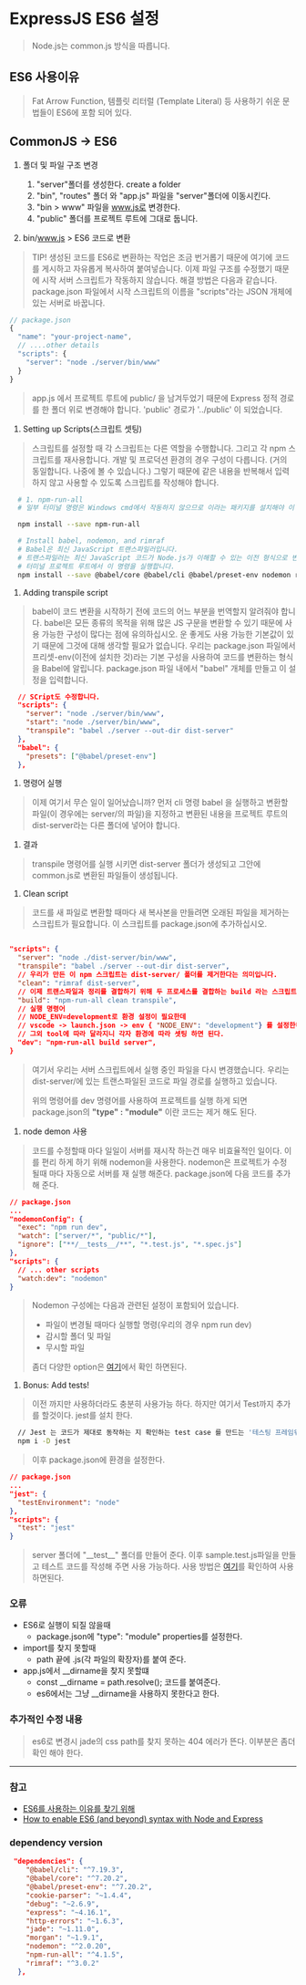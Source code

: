 # ExpressJS ES6 설정

> Node.js는 common.js 방식을 따릅니다.

## ES6 사용이유

> Fat Arrow Function, 템플릿 리터럴 (Template Literal) 등 사용하기 쉬운 문법들이 ES6에 포함 되어 있다.

## CommonJS -> ES6

1. 폴더 및 파일 구조 변경
    1. "server"폴더를 생성한다. create a  folder
    2. "bin", "routes" 폴더 와 "app.js" 파일을 "server"폴더에 이동시킨다.
    3. "bin > www" 파일을 www.js로 변경한다.
    4. "public" 폴더를 프로젝트 루트에 그대로 둡니다.

1. bin/www.js > ES6 코드로 변환

> TIP! 생성된 코드를 ES6로 변환하는 작업은 조금 번거롭기 때문에 여기에 코드를 게시하고 자유롭게 복사하여 붙여넣습니다.
> 이제 파일 구조를 수정했기 때문에 시작 서버 스크립트가 작동하지 않습니다.
> 해결 방법은 다음과 같습니다.
> package.json 파일에서 시작 스크립트의 이름을 "scripts"라는 JSON 개체에 있는 서버로 바꿉니다.

```javascript
// package.json
{
  "name": "your-project-name",
  // ....other details
  "scripts": {
    "server": "node ./server/bin/www"
  }
}
```

> app.js 에서 프로젝트 루트에 public/ 을 남겨두었기 때문에 Express 정적 경로를 한 폴더 위로 변경해야 합니다.
> 'public' 경로가 '../public' 이 되었습니다.

1. Setting up Scripts(스크립트 셋팅)

> 스크립트를 설정할 때 각 스크립트는 다른 역할을 수행합니다.
> 그리고 각 npm 스크립트를 재사용합니다.
> 개발 및 프로덕션 환경의 경우 구성이 다릅니다.
> (거의 동일합니다. 나중에 볼 수 있습니다.) 그렇기 때문에 같은 내용을 반복해서 입력하지 않고 사용할 수 있도록 스크립트를 작성해야 합니다.

```bash
  # 1. npm-run-all
  # 일부 터미널 명령은 Windows cmd에서 작동하지 않으므로 이라는 패키지를 설치해야 이 스크립트가 모든 환경에서 작동합니다.

  npm install --save npm-run-all

  # Install babel, nodemon, and rimraf
  # Babel은 최신 JavaScript 트랜스파일러입니다. 
  # 트랜스파일러는 최신 JavaScript 코드가 Node.js가 이해할 수 있는 이전 형식으로 변환됨을 의미합니다. 
  # 터미널 프로젝트 루트에서 이 명령을 실행합니다.
  npm install --save @babel/core @babel/cli @babel/preset-env nodemon rimraf

```
  
  1. Adding transpile script

  > babel이 코드 변환을 시작하기 전에 코드의 어느 부분을 번역할지 알려줘야 합니다.
  > babel은 모든 종류의 목적을 위해 많은 JS 구문을 변환할 수 있기 때문에 사용 가능한 구성이 많다는 점에 유의하십시오.
  > 운 좋게도 사용 가능한 기본값이 있기 때문에 그것에 대해 생각할 필요가 없습니다.
  > 우리는 package.json 파일에서 프리셋-env(이전에 설치한 것)라는 기본 구성을 사용하여 코드를 변환하는 형식을 Babel에 알립니다.
  > package.json 파일 내에서 "babel" 개체를 만들고 이 설정을 입력합니다.
  
  ```json
    // SCript도 수정합니다.
    "scripts": {
      "server": "node ./server/bin/www",
      "start": "node ./server/bin/www",
      "transpile": "babel ./server --out-dir dist-server"
    },
    "babel": {
      "presets": ["@babel/preset-env"]
    },
  ```

  1. 명령어 실행

  > 이제 여기서 무슨 일이 일어났습니까?
  > 먼저 cli 명령 babel 을 실행하고 변환할 파일(이 경우에는 server/의 파일)을 지정하고 변환된 내용을 프로젝트 루트의 dist-server라는 다른 폴더에 넣어야 합니다.
  
  1. 결과
  
  > transpile 명령어를 실행 시키면 dist-server 폴더가 생성되고 그안에 common.js로 변환된 파일들이 생성됩니다.
  
1. Clean script

> 코드를 새 파일로 변환할 때마다 새 복사본을 만들려면 오래된 파일을 제거하는 스크립트가 필요합니다.
> 이 스크립트를 package.json에 추가하십시오.

```json

"scripts": {
  "server": "node ./dist-server/bin/www",
  "transpile": "babel ./server --out-dir dist-server",
  // 우리가 만든 이 npm 스크립트는 dist-server/ 폴더를 제거한다는 의미입니다.
  "clean": "rimraf dist-server",
  // 이제 트랜스파일과 정리를 결합하기 위해 두 프로세스를 결합하는 build 라는 스크립트를 추가합니다.
  "build": "npm-run-all clean transpile",
  // 실행 명령어
  // NODE_ENV=development로 환경 설정이 필요한데 
  // vscode -> launch.json -> env { "NODE_ENV": "development"} 를 설정한다.
  // 그외 tool에 따라 달라지니 각자 환경에 따라 셋팅 하면 된다.
  "dev": "npm-run-all build server",
}

```

> 여기서 우리는 서버 스크립트에서 실행 중인 파일을 다시 변경했습니다.
> 우리는 dist-server/에 있는 트랜스파일된 코드로 파일 경로를 실행하고 있습니다.
>
> 위의 명령어를 dev 명령어를 사용하여 프로젝트를 실행 하게 되면
> package.json의 **"type" : "module"** 이란 코드는 제거 해도 된다.

1. node demon 사용

> 코드를 수정할때 마다 일일이 서버를 재시작 하는건 매우 비효율적인 일이다.
> 이를 편리 하게 하기 위해 nodemon을 사용한다.
> nodemon은 프로젝트가 수정 될때 마다 자동으로 서버를 재 실행 해준다.
> package.json에 다음 코드를 추가 해 준다.

```json
// package.json
...
"nodemonConfig": { 
  "exec": "npm run dev",
  "watch": ["server/*", "public/*"],
  "ignore": ["**/__tests__/**", "*.test.js", "*.spec.js"]
},
"scripts": { 
  // ... other scripts
  "watch:dev": "nodemon"
}
```

> Nodemon 구성에는 다음과 관련된 설정이 포함되어 있습니다.
>
> * 파일이 변경될 때마다 실행할 명령(우리의 경우 npm run dev)
> * 감시할 폴더 및 파일
> * 무시할 파일
>
> 좀더 다양한 option은 [여기](https://github.com/remy/nodemon#config-files)에서 확인 하면된다.

1. Bonus: Add tests!

> 이전 까지만 사용하더라도 충분히 사용가능 하다.
> 하지만 여기서 Test까지 추가를 할것이다.
> jest를 설치 한다.

```bash
  // Jest 는 코드가 제대로 동작하는 지 확인하는 test case 를 만드는 '테스팅 프레임워크' 입니다.
  npm i -D jest
```

> 이후 package.json에 환경을 설정한다.

```json
// package.json
...
"jest": { 
  "testEnvironment": "node"
},
"scripts": {
  "test": "jest"
}
```

> server 폴더에 "\_\_test\_\_" 폴더를 만들어 준다.
> 이후 sample.test.js파일을 만들고 테스트 코드를 작성해 주면 사용 가능하다.
> 사용 방법은 [여기](https://jestjs.io/docs/getting-started)를 확인하여 사용 하면된다.

### 오류

* ES6로 실행이 되질 않을때
  * package.json에 "type": "module" properties를 설정한다.
* import를 찾지 못할때
  * path 끝에 .js(각 파일의 확장자)를 붙여 준다.
* app.js에서 __dirname을 찾지 못할떄
  * const __dirname = path.resolve(); 코드를 붙여준다.
  * es6에서는 그냥 __dirname을 사용하지 못한다고 한다.

### 추가적인 수정 내용

> es6로 변경시 jade의 css path를 찾지 못하는 404 에러가 뜬다.
> 이부분은 좀더 확인 해야 한다.
---

### 참고

* [ES6를 사용하는 이유를 찾기 위해](https://velog.io/@hang_kem_0531/About-ES6)
* [How to enable ES6 (and beyond) syntax with Node and Express](https://www.freecodecamp.org/news/how-to-enable-es6-and-beyond-syntax-with-node-and-express-68d3e11fe1ab/)

### dependency version

```json
 "dependencies": {
    "@babel/cli": "^7.19.3",
    "@babel/core": "^7.20.2",
    "@babel/preset-env": "^7.20.2",
    "cookie-parser": "~1.4.4",
    "debug": "~2.6.9",
    "express": "~4.16.1",
    "http-errors": "~1.6.3",
    "jade": "~1.11.0",
    "morgan": "~1.9.1",
    "nodemon": "^2.0.20",
    "npm-run-all": "^4.1.5",
    "rimraf": "^3.0.2"
  },
```
